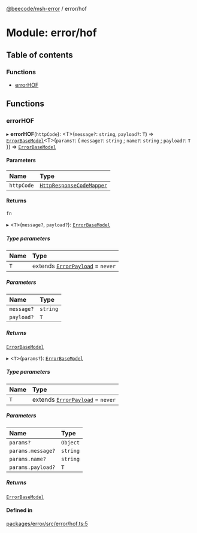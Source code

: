 [@beecode/msh-error](../README.md) / error/hof

# Module: error/hof

## Table of contents

### Functions

- [errorHOF](error_hof.md#errorhof)

## Functions

### errorHOF

▸ **errorHOF**(`httpCode`): \<T\>(`message?`: `string`, `payload?`: `T`) => [`ErrorBaseModel`](../classes/error_base_model.ErrorBaseModel.md)\<T\>(`params?`: \{ `message?`: `string` ; `name?`: `string` ; `payload?`: `T`  }) => [`ErrorBaseModel`](../classes/error_base_model.ErrorBaseModel.md)

#### Parameters

| Name | Type |
| :------ | :------ |
| `httpCode` | [`HttpResponseCodeMapper`](../enums/http_response_code.HttpResponseCodeMapper.md) |

#### Returns

`fn`

▸ \<`T`\>(`message?`, `payload?`): [`ErrorBaseModel`](../classes/error_base_model.ErrorBaseModel.md)

##### Type parameters

| Name | Type |
| :------ | :------ |
| `T` | extends [`ErrorPayload`](error_base_model.md#errorpayload) = `never` |

##### Parameters

| Name | Type |
| :------ | :------ |
| `message?` | `string` |
| `payload?` | `T` |

##### Returns

[`ErrorBaseModel`](../classes/error_base_model.ErrorBaseModel.md)

▸ \<`T`\>(`params?`): [`ErrorBaseModel`](../classes/error_base_model.ErrorBaseModel.md)

##### Type parameters

| Name | Type |
| :------ | :------ |
| `T` | extends [`ErrorPayload`](error_base_model.md#errorpayload) = `never` |

##### Parameters

| Name | Type |
| :------ | :------ |
| `params?` | `Object` |
| `params.message?` | `string` |
| `params.name?` | `string` |
| `params.payload?` | `T` |

##### Returns

[`ErrorBaseModel`](../classes/error_base_model.ErrorBaseModel.md)

#### Defined in

[packages/error/src/error/hof.ts:5](https://github.com/beecode-rs/msh-error/blob/744dc1e/src/error/hof.ts#L5)
